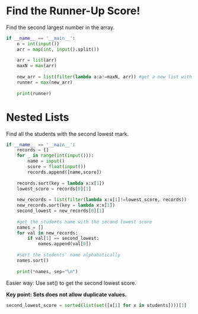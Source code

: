 # Find the Runner-Up Score!

Find the second largest number in the array.

```py
if __name__ == '__main__':
    n = int(input())
    arr = map(int, input().split())
    
    arr = list(arr)
    maxN = max(arr)
    
    new_arr = list(filter(lambda a:a!=maxN, arr)) #get a new list with no max value in arr
    runner = max(new_arr)
    
    print(runner)
```

# Nested Lists

Find all the students with the second lowest mark.

```py
if __name__ == '__main__':
    records = []
    for _ in range(int(input())):
        name = input()
        score = float(input())        
        records.append([name,score])
    
    records.sort(key = lambda x:x[1])
    lowest_score = records[0][1]
    
    new_records = list(filter(lambda x:x[1]!=lowest_score, records)) 
    new_records.sort(key = lambda x:x[1])
    second_lowest = new_records[0][1]
    
    #get the students name with the second lowest score
    names = []
    for val in new_records:
        if val[1] == second_lowest:
            names.append(val[0])
            
    #sort the students' name alphabatically
    names.sort()
    
    print(*names, sep="\n")  
```

Easier way: Use set() to get the second lowest score.

**Key point: Sets does not allow duplicate values.**
```py
second_lowest_score = sorted(list(set([x[1] for x in students])))[1]
```
